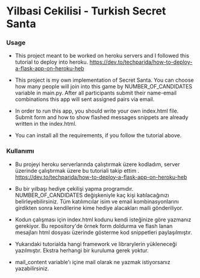 # Yilbasi Cekilisi - Turkish Secret Santa

### Usage
- This project meant to be worked on heroku servers and I followed this tutorial to deploy into heroku. https://dev.to/techparida/how-to-deploy-a-flask-app-on-heroku-heb

-  This project is my own implementation of Secret Santa. You can choose how many people will join into this game by NUMBER_OF_CANDIDATES variable in main.py. After all participants submit their name-email combinations this app will sent assigned pairs via email. 

- In order to run this app, you should write your own index.html file. Submit form and how to show flashed messages snippets are already written in the index.html.

- You can install all the requirements, if you follow the tutorial above. 


### Kullanımı
- Bu projeyi heroku serverlarında çalıştırmak üzere kodladım, server üzerinde çalıştırmak üzere bu tutoriali takip ettim . https://dev.to/techparida/how-to-deploy-a-flask-app-on-heroku-heb

- Bu bir yılbaşı hediye çekilişi yapma programıdır. NUMBER_OF_CANDIDATES değişkeniyle kaç kişi katılacağınızı belirleyebilirsiniz. Tüm katılımcılar isim ve email kombinasyonlarını girdikten sonra kendilerine kime hediye alacakları maili gönderiliyor.

- Kodun çalışması için index.html kodunu kendi isteğinize göre yazmanız gerekiyor. Bu repository'de örnek form doldurma ve flash lanan mesajları html dosyası üzerinde gösterme kod snippetleri paylaşılmıştır.

- Yukarıdaki tutorialda hangi framework ve librarylerin yükleneceği yazılmıştır. Ekstra herhangi bir kuruluma gerek yoktur.

- mail_content variable'ı içine mail olarak ne yazmak istiyorsanız yazabilirsiniz.

